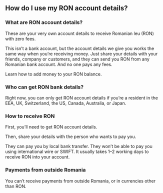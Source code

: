 ## How do I use my RON account details?  
### What are RON account details?

These are your very own account details to receive Romanian leu (RON) with zero fees.

This isn’t a bank account, but the account details we give you works the same way when you’re receiving money. Just share your details with your friends, company or customers, and they can send you RON from any Romanian bank account. And no one pays any fees.

Learn how to add money to your RON balance.

### Who can get RON bank details?

Right now, you can only get RON account details if you’re a resident in the EEA, UK, Switzerland, the US, Canada, Australia, or Japan.

### How to receive RON

First, you’ll need to get RON account details.

Then, share your details with the person who wants to pay you.

They can pay you by local bank transfer. They won’t be able to pay you using international wire or SWIFT. It usually takes 1–2 working days to receive RON into your account.

### Payments from outside Romania

You can’t receive payments from outside Romania, or in currencies other than RON.